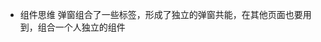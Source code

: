 - 组件思维
 弹窗组合了一些标签，形成了独立的弹窗共能，在其他页面也要用到，组合一个人独立的组件
 <dialog />
 页面是由组件拼装而成的。

- 组件语法
 同于Page 又有异
 Component({
     data: {},
     properties: {
         <!-- 属性类型定义 -->
         title: {
             type: String,
             value: '标题'
         }
     },
     methods: {
         
     }
 })

- bind tap 区别 
 bindtap 向外冒泡
 catch:tap 不会